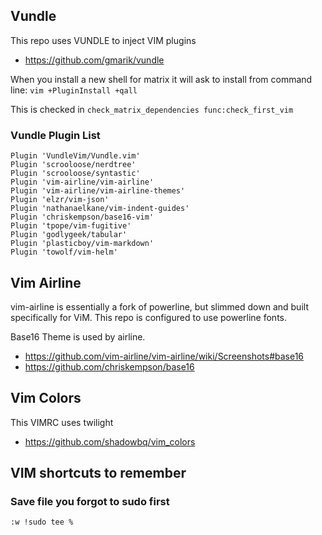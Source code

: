 ## Vundle 

This repo uses VUNDLE to inject VIM plugins

* https://github.com/gmarik/vundle

When you install a new shell for matrix it will ask to install from command line: `vim +PluginInstall +qall`

This is checked in `check_matrix_dependencies func:check_first_vim`

### Vundle Plugin List
```
Plugin 'VundleVim/Vundle.vim'
Plugin 'scrooloose/nerdtree'
Plugin 'scrooloose/syntastic'
Plugin 'vim-airline/vim-airline'
Plugin 'vim-airline/vim-airline-themes'
Plugin 'elzr/vim-json'
Plugin 'nathanaelkane/vim-indent-guides'
Plugin 'chriskempson/base16-vim'
Plugin 'tpope/vim-fugitive'
Plugin 'godlygeek/tabular'
Plugin 'plasticboy/vim-markdown'
Plugin 'towolf/vim-helm'
```

## Vim Airline

vim-airline is essentially a fork of powerline, but slimmed down and built specifically for ViM. This repo is configured to use powerline fonts. 

Base16 Theme is used by airline.

* https://github.com/vim-airline/vim-airline/wiki/Screenshots#base16  
* https://github.com/chriskempson/base16  

## Vim Colors

This VIMRC uses twilight 

* https://github.com/shadowbq/vim_colors

## VIM shortcuts to remember

### Save file you forgot to sudo first

`:w !sudo tee %`
